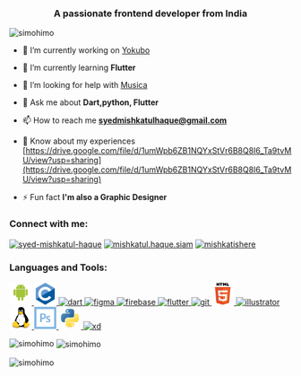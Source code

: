 <h3 align="center">A passionate frontend developer from India</h3>

<p align="left"> <img src="https://komarev.com/ghpvc/?username=simohimo&label=Profile%20views&color=0e75b6&style=flat" alt="simohimo" /> </p>

- 🔭 I’m currently working on [Yokubo](https://github.com/SimoHimo/Yokubo)

- 🌱 I’m currently learning **Flutter**

- 🤝 I’m looking for help with [Musica](https://github.com/SimoHimo/Musica)

- 💬 Ask me about **Dart,python, Flutter**

- 📫 How to reach me **syedmishkatulhaque@gmail.com**

- 📄 Know about my experiences [https://drive.google.com/file/d/1umWpb6ZB1NQYxStVr6B8Q8I6_Ta9tvMU/view?usp=sharing](https://drive.google.com/file/d/1umWpb6ZB1NQYxStVr6B8Q8I6_Ta9tvMU/view?usp=sharing)

- ⚡ Fun fact **I'm also a Graphic Designer**

<h3 align="left">Connect with me:</h3>
<p align="left">
<a href="https://linkedin.com/in/syed-mishkatul-haque" target="blank"><img align="center" src="https://raw.githubusercontent.com/rahuldkjain/github-profile-readme-generator/master/src/images/icons/Social/linked-in-alt.svg" alt="syed-mishkatul-haque" height="30" width="40" /></a>
<a href="https://fb.com/mishkatul.haque.siam" target="blank"><img align="center" src="https://raw.githubusercontent.com/rahuldkjain/github-profile-readme-generator/master/src/images/icons/Social/facebook.svg" alt="mishkatul.haque.siam" height="30" width="40" /></a>
<a href="https://www.behance.net/mishkatishere" target="blank"><img align="center" src="https://raw.githubusercontent.com/rahuldkjain/github-profile-readme-generator/master/src/images/icons/Social/behance.svg" alt="mishkatishere" height="30" width="40" /></a>
</p>

<h3 align="left">Languages and Tools:</h3>
<p align="left"> <a href="https://developer.android.com" target="_blank" rel="noreferrer"> <img src="https://raw.githubusercontent.com/devicons/devicon/master/icons/android/android-original-wordmark.svg" alt="android" width="40" height="40"/> </a> <a href="https://www.cprogramming.com/" target="_blank" rel="noreferrer"> <img src="https://raw.githubusercontent.com/devicons/devicon/master/icons/c/c-original.svg" alt="c" width="40" height="40"/> </a> <a href="https://dart.dev" target="_blank" rel="noreferrer"> <img src="https://www.vectorlogo.zone/logos/dartlang/dartlang-icon.svg" alt="dart" width="40" height="40"/> </a> <a href="https://www.figma.com/" target="_blank" rel="noreferrer"> <img src="https://www.vectorlogo.zone/logos/figma/figma-icon.svg" alt="figma" width="40" height="40"/> </a> <a href="https://firebase.google.com/" target="_blank" rel="noreferrer"> <img src="https://www.vectorlogo.zone/logos/firebase/firebase-icon.svg" alt="firebase" width="40" height="40"/> </a> <a href="https://flutter.dev" target="_blank" rel="noreferrer"> <img src="https://www.vectorlogo.zone/logos/flutterio/flutterio-icon.svg" alt="flutter" width="40" height="40"/> </a> <a href="https://git-scm.com/" target="_blank" rel="noreferrer"> <img src="https://www.vectorlogo.zone/logos/git-scm/git-scm-icon.svg" alt="git" width="40" height="40"/> </a> <a href="https://www.w3.org/html/" target="_blank" rel="noreferrer"> <img src="https://raw.githubusercontent.com/devicons/devicon/master/icons/html5/html5-original-wordmark.svg" alt="html5" width="40" height="40"/> </a> <a href="https://www.adobe.com/in/products/illustrator.html" target="_blank" rel="noreferrer"> <img src="https://www.vectorlogo.zone/logos/adobe_illustrator/adobe_illustrator-icon.svg" alt="illustrator" width="40" height="40"/> </a> <a href="https://www.linux.org/" target="_blank" rel="noreferrer"> <img src="https://raw.githubusercontent.com/devicons/devicon/master/icons/linux/linux-original.svg" alt="linux" width="40" height="40"/> </a> <a href="https://www.photoshop.com/en" target="_blank" rel="noreferrer"> <img src="https://raw.githubusercontent.com/devicons/devicon/master/icons/photoshop/photoshop-line.svg" alt="photoshop" width="40" height="40"/> </a> <a href="https://www.python.org" target="_blank" rel="noreferrer"> <img src="https://raw.githubusercontent.com/devicons/devicon/master/icons/python/python-original.svg" alt="python" width="40" height="40"/> </a> <a href="https://www.adobe.com/products/xd.html" target="_blank" rel="noreferrer"> <img src="https://cdn.worldvectorlogo.com/logos/adobe-xd.svg" alt="xd" width="40" height="40"/> </a> </p>

<p><img align="left" src="https://github-readme-stats.vercel.app/api/top-langs?username=simohimo&show_icons=true&locale=en&layout=compact" alt="simohimo" /></p>

<p>&nbsp;<img align="center" src="https://github-readme-stats.vercel.app/api?username=simohimo&show_icons=true&locale=en" alt="simohimo" /></p>

<p><img align="center" src="https://github-readme-streak-stats.herokuapp.com/?user=simohimo&" alt="simohimo" /></p>
